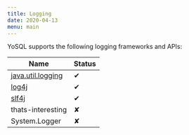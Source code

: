 ```yaml
---
title: Logging
date: 2020-04-13
menu: main
---
```


YoSQL supports the following logging frameworks and APIs:

| Name                       | Status |
|----------------------------|--------|
| [java.util.logging](./jul) | ✔      |
| [log4j](./log4j)           | ✔      |
| [slf4j](./slf4j)           | ✔      |
| thats-interesting          | ✘      |
| System.Logger              | ✘      |
